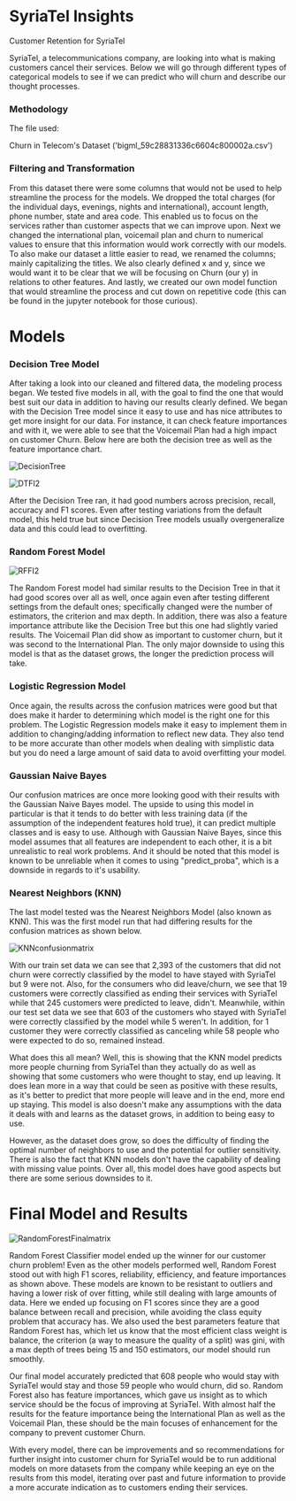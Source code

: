 # SyriaTel Insights

Customer Retention for SyriaTel

SyriaTel, a telecommunications company, are looking into what is making customers cancel their services. Below we will go through different types of categorical models to see if we can predict who will churn and describe our thought processes. 

### Methodology

The file used:

Churn in Telecom's Dataset ('bigml_59c28831336c6604c800002a.csv')

### Filtering and Transformation

From this dataset there were some columns that would not be used to help streamline the process for the models. We dropped the total charges (for the individual days, evenings, nights and international), account length, phone number, state and area code. This enabled us to focus on the services rather than customer aspects that we can improve upon. Next we changed the international plan, voicemail plan and churn to numerical values to ensure that this information would work correctly with our models. To also make our dataset a little easier to read, we renamed the columns; mainly capitalizing the titles. We also clearly defined x and y, since we would want it to be clear that we will be focusing on Churn (our y) in relations to other features. And lastly, we created our own model function that would streamline the process and cut down on repetitive code (this can be found in the jupyter notebook for those curious).

# Models

### Decision Tree Model

After taking a look into our cleaned and filtered data, the modeling process began. We tested five models in all, with the goal to find the one that would best suit our data in addition to having our results clearly defined. We began with the Decision Tree model since it easy to use and has nice attributes to get more insight for our data. For instance, it can check feature importances and with it, we were able to see that the Voicemail Plan had a high impact on customer Churn. Below here are both the decision tree as well as the feature importance chart.

![DecisionTree](https://user-images.githubusercontent.com/79724188/134824321-011f3f6c-02b2-4a9f-9926-911984778465.png)

![DTFI2](https://user-images.githubusercontent.com/79724188/134824865-02614a22-a9ff-4667-95c1-9032afd897ee.png)

After the Decision Tree ran, it had good numbers across precision, recall, accuracy and F1 scores. Even after testing variations from the default model, this held true but since Decision Tree models usually overgeneralize data and this could lead to overfitting.

### Random Forest Model

![RFFI2](https://user-images.githubusercontent.com/79724188/134825021-0499ad75-a5b7-4a0b-aa44-64d49b9e955b.jpg)

The Random Forest model had similar results to the Decision Tree in that it had good scores over all as well, once again even after testing different settings from the default ones; specifically changed were the number of estimators, the criterion and max depth. In addition, there was also a feature importance attribute like the Decision Tree but this one had slightly varied results. The Voicemail Plan did show as important to customer churn, but it was second to the International Plan. The only major downside to using this model is that as the dataset grows, the longer the prediction process will take.

### Logistic Regression Model

Once again, the results across the confusion matrices were good but that does make it harder to determining which model is the right one for this problem. The Logistic Regression models make it easy to implement them in addition to changing/adding information to reflect new data. They also tend to be more accurate than other models when dealing with simplistic data but you do need a large amount of said data to avoid overfitting your model. 

### Gaussian Naive Bayes

Our confusion matrices are once more looking good with their results with the Gaussian Naive Bayes model. The upside to using this model in particular is that it tends to do better with less training data (if the assumption of the independent features hold true), it can predict multiple classes and is easy to use. Although with Gaussian Naive Bayes, since this model assumes that all features are independent to each other, it is a bit unrealistic to real work problems. And it should be noted that this model is known to be unreliable when it comes to using "predict_proba", which is a downside in regards to it's usability.

### Nearest Neighbors (KNN)

The last model tested was the Nearest Neighbors Model (also known as KNN). This was the first model run that had differing results for the confusion matrices as shown below.

![KNNconfusionmatrix](https://user-images.githubusercontent.com/79724188/134824373-e68365cd-75ce-433d-bc68-404367cbb63b.png)

With our train set data we can see that 2,393 of the customers that did not churn were correctly classified by the model to have stayed with SyriaTel but 9 were not. Also, for the consumers who did leave/churn, we see that 19 customers were correctly classified as ending their services with SyriaTel while that 245 customers were predicted to leave, didn't. Meanwhile, within our test set data we see that 603 of the customers who stayed with SyriaTel were correctly classified by the model while 5 weren't. In addition, for 1 customer they were correctly classified as canceling while 58 people who were expected to do so, remained instead.

What does this all mean? Well, this is showing that the KNN model predicts more people churning from SyriaTel than they actually do as well as showing that some customers who were thought to stay, end up leaving. It does lean more in a way that could be seen as positive with these results, as it's better to predict that more people will leave and in the end, more end up staying. This model is also doesn't make any assumptions with the data it deals with and learns as the dataset grows, in addition to being easy to use. 

However, as the dataset does grow, so does the difficulty of finding the optimal number of neighbors to use and the potential for outlier sensitivity. There is also the fact that KNN models don't have the capability of dealing with missing value points. Over all, this model does have good aspects but there are some serious downsides to it.

# Final Model and Results

![RandomForestFinalmatrix](https://user-images.githubusercontent.com/79724188/134824417-ee02248f-c235-49f6-abc8-e46cbd44ffc7.png)

Random Forest Classifier model ended up the winner for our customer churn problem! Even as the other models performed well, Random Forest stood out with high F1 scores, reliability, efficiency, and feature importances as shown above. These models are known to be resistant to outliers and having a lower risk of over fitting, while still dealing with large amounts of data. Here we ended up focusing on F1 scores since they are a good balance between recall and precision, while avoiding the class equity problem that accuracy has. We also used the best parameters feature that Random Forest has, which let us know that the most efficient class weight is balance, the criterion (a way to measure the quality of a split) was gini, with a max depth of trees being 15 and 150 estimators, our model should run smoothly.

Our final model accurately predicted that 608 people who would stay with SyriaTel would stay and those 59 people who would churn, did so. Random Forest also has feature importances, which gave us insight as to which service should be the focus of improving at SyriaTel. With almost half the results for the feature importance being the International Plan as well as the Voicemail Plan, these should be the main focuses of enhancement for the company to prevent customer Churn. 

With every model, there can be improvements and so recommendations for further insight into customer churn for SyriaTel would be to run additional models on more datasets from the company while keeping an eye on the results from this model, iterating over past and future information to provide a more accurate indication as to customers ending their services. 
